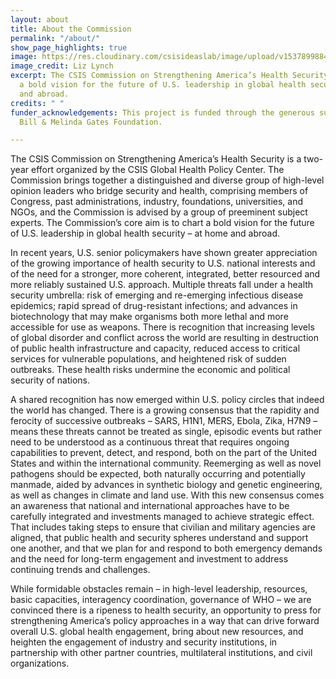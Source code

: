 ```yaml
---
layout: about
title: About the Commission
permalink: "/about/"
show_page_highlights: true
image: https://res.cloudinary.com/csisideaslab/image/upload/v1537899884/health-commission/About_Header_Photo.jpg
image_credit: Liz Lynch
excerpt: The CSIS Commission on Strengthening America’s Health Security aims to chart
  a bold vision for the future of U.S. leadership in global health security, at home
  and abroad.
credits: " "
funder_acknowledgements: This project is funded through the generous support of the
  Bill & Melinda Gates Foundation.

---
```

The CSIS Commission on Strengthening America’s Health Security is a two-year effort organized by the CSIS Global Health Policy Center. The Commission brings together a distinguished and diverse group of high-level opinion leaders who bridge security and health, comprising members of Congress, past administrations, industry, foundations, universities, and NGOs, and the Commission is advised by a group of preeminent subject experts. The Commission’s core aim is to chart a bold vision for the future of U.S. leadership in global health security – at home and abroad.

In recent years, U.S. senior policymakers have shown greater appreciation of the growing importance of health security to U.S. national interests and of the need for a stronger, more coherent, integrated, better resourced and more reliably sustained U.S. approach. Multiple threats fall under a health security umbrella: risk of emerging and re-emerging infectious disease epidemics; rapid spread of drug-resistant infections; and advances in biotechnology that may make organisms both more lethal and more accessible for use as weapons. There is recognition that increasing levels of global disorder and conflict across the world are resulting in destruction of public health infrastructure and capacity, reduced access to critical services for vulnerable populations, and heightened risk of sudden outbreaks. These health risks undermine the economic and political security of nations.

A shared recognition has now emerged within U.S. policy circles that indeed the world has changed. There is a growing consensus that the rapidity and ferocity of successive outbreaks – SARS, H1N1, MERS, Ebola, Zika, H7N9 – means these threats cannot be treated as single, episodic events but rather need to be understood as a continuous threat that requires ongoing capabilities to prevent, detect, and respond, both on the part of the United States and within the international community. Reemerging as well as novel pathogens should be expected, both naturally occurring and potentially manmade, aided by advances in synthetic biology and genetic engineering, as well as changes in climate and land use. With this new consensus comes an awareness that national and international approaches have to be carefully integrated and investments managed to achieve strategic effect. That includes taking steps to ensure that civilian and military agencies are aligned, that public health and security spheres understand and support one another, and that we plan for and respond to both emergency demands and the need for long-term engagement and investment to address continuing trends and challenges.

While formidable obstacles remain – in high-level leadership, resources, basic capacities, interagency coordination, governance of WHO – we are convinced there is a ripeness to health security, an opportunity to press for strengthening America’s policy approaches in a way that can drive forward overall U.S. global health engagement, bring about new resources, and heighten the engagement of industry and security institutions, in partnership with other partner countries, multilateral institutions, and civil organizations.